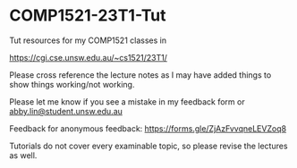 # COMP1521-23T1-Tut
Tut resources for my COMP1521 classes in 

https://cgi.cse.unsw.edu.au/~cs1521/23T1/

Please cross reference the lecture notes as I may have added things to show things working/not working.

Please let me know if you see a mistake in my feedback form or abby.lin@student.unsw.edu.au

Feedback for anonymous feedback: https://forms.gle/ZjAzFvvqneLEVZoq8

Tutorials do not cover every examinable topic, so please revise the lectures as well.
